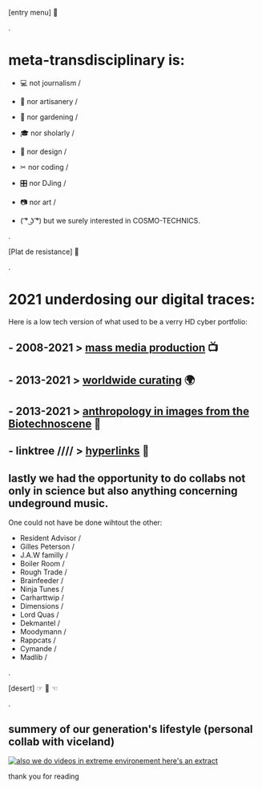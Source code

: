 [entry menu] 🥄

.


# meta-transdisciplinary is:

- 💻 not journalism /
- 🔧 nor artisanery /
- 🍎 nor gardening / 
- 🎓 nor sholarly / 
- 🐺 nor design /
- ✂  nor coding / 
- 🎛 nor DJing / 
- 📷 nor art /


-  ( ͡° ͜ʖ ͡°) but we surely interested in COSMO-TECHNICS.

.

 
[Plat de resistance] 🍴


.



# 2021 underdosing our digital traces:
Here is a low tech version of what used to be a verry HD cyber portfolio:

## - 2008-2021  > [mass media production](https://gambiolo.github.io/media-portfolio/) 📺

## - 2013-2021  > [worldwide curating](https://gambiolo.github.io/curation-portfolio/) 🌍

## - 2013-2021  > [anthropology in images from the Biotechnoscene](https://www.flickr.com/photos/79382209@N05/sets/?fbclid=IwAR02Tu1dptDLE2LMHFWjO0JiL_E5B7dy1zAO5iBM3kDxnuLrrV_I6qXmB50) 🔬

## - linktree //// > [hyperlinks](https://linktr.ee/dailylaurel) 🐙

## lastly we had the opportunity to do collabs not only in science but also anything concerning undeground music.
One could not have be done wihtout the other:


- Resident Advisor / 
- Gilles Peterson /
- J.A.W familly /
- Boiler Room /
- Rough Trade /
- Brainfeeder /
- Ninja Tunes /
- Carharttwip /
- Dimensions /
- Lord Quas /
- Dekmantel /
- Moodymann /
- Rappcats /
- Cymande /
- Madlib /


.



[desert]  ☞ 🍩 ☜ 


.




##  summery of our generation's lifestyle (personal collab with viceland)

[![also we do videos in extreme environement here's an extract ](https://user-images.githubusercontent.com/86488172/130331627-daa029dc-796e-4b87-ba34-52c3db63d900.png)](https://www.facebook.com/dailylaurel/videos/1822920581289077/ "Viceland collab")



thank you for reading










<!---
gambiolo/gambiolo is a ✨ special ✨ repository because its `README.md` (this file) appears on your GitHub profile.
You can click the Preview link to take a look at your changes.
--->
